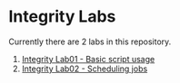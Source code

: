# Integrity Labs

Currently there are 2 labs in this repository.

1. [Integrity Lab01 - Basic script usage](https://github.com/rbenitezpagan/labs_integrity/tree/master/labs/lab_01)
2. [Integrity Lab02 - Scheduling jobs](https://github.com/rbenitezpagan/labs_integrity/tree/master/labs/lab_02)
